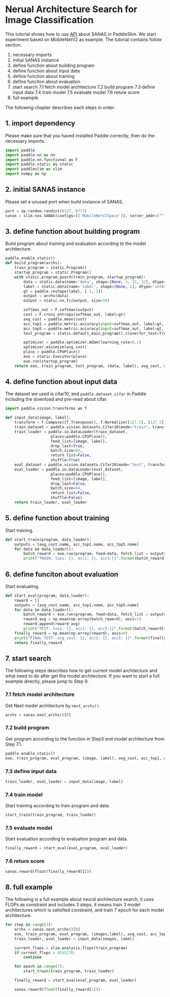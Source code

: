 # Nerual Architecture Search for Image Classification

This tutorial shows how to use [API](https://paddleslim.readthedocs.io/en/latest/api_en/paddleslim.nas.html) about SANAS in PaddleSlim. We start experiment based on MobileNetV2 as example. The tutorial contains follow section.

1. necessary imports
2. initial SANAS instance
3. define function about building program
4. define function about input data
5. define function about training
6. define funciton about evaluation
7. start search
  7.1 fetch model architecture
  7.2 build program
  7.3 define input data
  7.4 train model
  7.5 evaluate model
  7.6 reture score
8. full example


The following chapter describes each steps in order.

## 1. import dependency
Please make sure that you haved installed Paddle correctly, then do the necessary imports.
```python
import paddle
import paddle.nn as nn
import paddle.nn.functional as F
import paddle.static as static
import paddleslim as slim
import numpy as np
```

## 2. initial SANAS instance

Please set a unused port when build instance of SANAS.
```python
port = np.random.randint(8337, 8773)
sanas = slim.nas.SANAS(configs=[('MobileNetV2Space')], server_addr=("", port), save_checkpoint=None)
```

## 3. define function about building program
Build program about training and evaluation according to the model architecture.
```python
paddle.enable_static()
def build_program(archs):
    train_program = static.Program()
    startup_program = static.Program()
    with static.program_guard(train_program, startup_program):
        data = static.data(name='data', shape=[None, 3, 32, 32], dtype='float32')
        label = static.data(name='label', shape=[None, 1], dtype='int64')
        gt = paddle.reshape(label, [-1, 1])
        output = archs(data)
        output = static.nn.fc(output, size=10)

        softmax_out = F.softmax(output)
        cost = F.cross_entropy(softmax_out, label=gt)
        avg_cost = paddle.mean(cost)
        acc_top1 = paddle.metric.accuracy(input=softmax_out, label=gt, k=1)
        acc_top5 = paddle.metric.accuracy(input=softmax_out, label=gt, k=5)
        test_program = static.default_main_program().clone(for_test=True)

        optimizer = paddle.optimizer.Adam(learning_rate=0.1)
        optimizer.minimize(avg_cost)
        place = paddle.CPUPlace()
        exe = static.Executor(place)
        exe.run(startup_program)
    return exe, train_program, test_program, (data, label), avg_cost, acc_top1, acc_top5
```

## 4. define function about input data
The dataset we used is cifar10, and `paddle.dataset.cifar` in Paddle including the download and pre-read about cifar.
```python
import paddle.vision.transforms as T

def input_data(image, label):
    transform = T.Compose([T.Transpose(), T.Normalize([127.5], [127.5])])
    train_dataset = paddle.vision.datasets.Cifar10(mode="train", transform=transform, backend='cv2')
    train_loader = paddle.io.DataLoader(train_dataset,
                    places=paddle.CPUPlace(),
                    feed_list=[image, label],
                    drop_last=True,
                    batch_size=64,
                    return_list=False,
                    shuffle=True)
    eval_dataset = paddle.vision.datasets.Cifar10(mode="test", transform=transform, backend='cv2')
    eval_loader = paddle.io.DataLoader(eval_dataset,
                    places=paddle.CPUPlace(),
                    feed_list=[image, label],
                    drop_last=False,
                    batch_size=64,
                    return_list=False,
                    shuffle=False)
    return train_loader, eval_loader
```

## 5. define function about training
Start training.
```python
def start_train(program, data_loader):
    outputs = [avg_cost.name, acc_top1.name, acc_top5.name]
    for data in data_loader():
        batch_reward = exe.run(program, feed=data, fetch_list = outputs)
        print("TRAIN: loss: {}, acc1: {}, acc5:{}".format(batch_reward[0], batch_reward[1], batch_reward[2]))
```

## 6. define funciton about evaluation
Start evaluating.
```python
def start_eval(program, data_loader):
    reward = []
    outputs = [avg_cost.name, acc_top1.name, acc_top5.name]
    for data in data_loader():
        batch_reward = exe.run(program, feed=data, fetch_list = outputs)
        reward_avg = np.mean(np.array(batch_reward), axis=1)
        reward.append(reward_avg)
        print("TEST: loss: {}, acc1: {}, acc5:{}".format(batch_reward[0], batch_reward[1], batch_reward[2]))
    finally_reward = np.mean(np.array(reward), axis=0)
    print("FINAL TEST: avg_cost: {}, acc1: {}, acc5: {}".format(finally_reward[0], finally_reward[1], finally_reward[2]))
    return finally_reward
```

## 7. start search
The following steps describes how to get current model architecture and what need to do after get the model architecture. If you want to start a full example directly, please jump to Step 9.

### 7.1 fetch model architecture
Get Next model architecture by `next_archs()`.
```python
archs = sanas.next_archs()[0]
```

### 7.2 build program
Get program according to the function in Step3 and model architecture from Step 7.1.
```python
paddle.enable_static()
exe, train_program, eval_program, (image, label), avg_cost, acc_top1, acc_top5 = build_program(archs)
```

### 7.3 define input data
```python
train_loader, eval_loader = input_data(image, label)
```

### 7.4 train model
Start training according to train program and data.
```python
start_train(train_program, train_loader)
```
### 7.5 evaluate model
Start evaluation according to evaluation program and data.
```python
finally_reward = start_eval(eval_program, eval_loader)
```
### 7.6 reture score
```
sanas.reward(float(finally_reward[1]))
```

## 8. full example
The following is a full example about neural architecture search, it uses FLOPs as constraint and includes 3 steps, it means train 3 model architectures which is satisfied constraint, and train 7 epoch for each model architecture.
```python
for step in range(3):
    archs = sanas.next_archs()[0]
    exe, train_program, eval_program, (images,label), avg_cost, acc_top1, acc_top5 = build_program(archs)
    train_loader, eval_loader = input_data(images, label)

    current_flops = slim.analysis.flops(train_program)
    if current_flops > 6555276:
        continue

    for epoch in range(7):
        start_train(train_program, train_loader)

    finally_reward = start_eval(eval_program, eval_loader)

    sanas.reward(float(finally_reward[1]))
```

